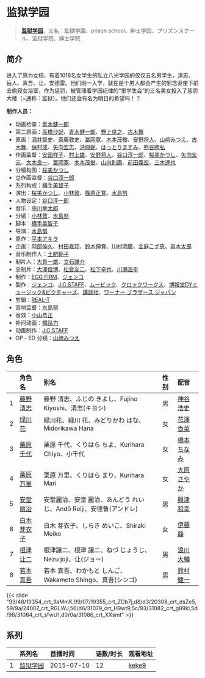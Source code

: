 # 监狱学园


> <u>**[监狱学园](https://bgm.tv/subject/110048)**</u>，又名：監獄学園、prison school、绅士学园、プリズンスクール、监狱学院、绅士学院

## 简介

进入了原为女校、有着1016名女学生的私立八光学园的仅仅五名男学生，清志、岳人、真吾、让、安德雷。他们刚一入学，就在是个男人都会产生的邪念驱使下前去偷窥女浴室，作为惩罚，被管理着学园纪律的“里学生会”的三名美女投入了惩罚大楼（=通称：监狱）。他们还会有名为明日的希望吗！？

**制作人员：**
- 动画检查：[青木健一郎](https://bgm.tv/person/34259)
- 第二原画：[高橋沙妃](https://bgm.tv/person/39700)、[青木健一郎](https://bgm.tv/person/34259)、[野上良之](https://bgm.tv/person/32994)、[古木舞](https://bgm.tv/person/31383)
- 原画：[酒井智史](https://bgm.tv/person/21200)、[斎藤敦史](https://bgm.tv/person/12631)、[冨岡寛](https://bgm.tv/person/12227)、[木本茂樹](https://bgm.tv/person/12213)、[安野将人](https://bgm.tv/person/13084)、[山﨑みつえ](https://bgm.tv/person/8482)、[古木舞](https://bgm.tv/person/31383)、[保村成](https://bgm.tv/person/43143)、[矢向宏志](https://bgm.tv/person/12763)、[洪佩妮](https://bgm.tv/person/41795)、[はっとりますみ](https://bgm.tv/person/13461)、[熊谷勝弘](https://bgm.tv/person/12790)
- 作画监督：[安田祥子](https://bgm.tv/person/26264)、[村上雄](https://bgm.tv/person/33081)、[安野将人](https://bgm.tv/person/13084)、[谷口淳一郎](https://bgm.tv/person/3063)、[桜美かつし](https://bgm.tv/person/1019)、[矢向宏志](https://bgm.tv/person/12763)、[大木良一](https://bgm.tv/person/158)、[冨岡寛](https://bgm.tv/person/12227)、[木本茂樹](https://bgm.tv/person/12213)、[山内則康](https://bgm.tv/person/714)、[前田義宏](https://bgm.tv/person/25421)、[三木達也](https://bgm.tv/person/12237)
- 分镜构图：[桜美かつし](https://bgm.tv/person/1019)
- 总作画监督：[谷口淳一郎](https://bgm.tv/person/3063)
- 系列构成：[横手美智子](https://bgm.tv/person/337)
- 演出：[桜美かつし](https://bgm.tv/person/1019)、[小林敦](https://bgm.tv/person/19108)、[篠原正寛](https://bgm.tv/person/26574)、[水島努](https://bgm.tv/person/623)
- 人物设定：[谷口淳一郎](https://bgm.tv/person/3063)
- 音乐：[中川幸太郎](https://bgm.tv/person/846)
- 分镜：[小林敦](https://bgm.tv/person/19108)、[水島努](https://bgm.tv/person/623)
- 脚本：[横手美智子](https://bgm.tv/person/337)
- 导演：[水島努](https://bgm.tv/person/623)
- 原作：[平本アキラ](https://bgm.tv/person/8250)
- 企画：[阿部倫久](https://bgm.tv/person/1355)、[村田嘉邦](https://bgm.tv/person/38188)、[鈴木伸育](https://bgm.tv/person/50286)、[川村明廣](https://bgm.tv/person/238)、[金庭こず恵](https://bgm.tv/person/37800)、[真木太郎](https://bgm.tv/person/372)
- 音乐制作人：[土肥範子](https://bgm.tv/person/35612)
- 制片人：[大貫一雄](https://bgm.tv/person/49581)、[立石謙介](https://bgm.tv/person/50291)
- 总制片：[大澤信博](https://bgm.tv/person/3548)、[松倉友二](https://bgm.tv/person/2654)、[松下卓也](https://bgm.tv/person/37393)、[川瀬浩平](https://bgm.tv/person/6755)
- 制作：[EGG FIRM](https://bgm.tv/person/24551)、[ジェンコ](https://bgm.tv/person/220)
- 製作：[ジェンコ](https://bgm.tv/person/220)、[J.C.STAFF](https://bgm.tv/person/390)、[ムービック](https://bgm.tv/person/310)、[クロックワークス](https://bgm.tv/person/1492)、[博報堂DYミュージック&amp;ピクチャーズ](https://bgm.tv/person/3278)、[講談社](https://bgm.tv/person/128)、[ワーナー ブラザース ジャパン](https://bgm.tv/person/16129)
- 剪辑：[REAL-T](https://bgm.tv/person/46772)
- 音响监督：[水島努](https://bgm.tv/person/623)
- 音效：[小山恭正](https://bgm.tv/person/19185)
- 补间动画：[橋詰力](https://bgm.tv/person/34496)
- 动画制作：[J.C.STAFF](https://bgm.tv/person/390)
- OP・ED 分镜：[山﨑みつえ](https://bgm.tv/person/8482)

## 角色

|     |   角色名   |   别名  | 性别 |  配音  |
|:--- |:------  |:----      |:---  |:--   |
| 1 | [藤野清志](https://bgm.tv/character/19354) | 藤野 清志、ふじの きよし、Fujino Kiyoshi、清志(キヨシ) | 男 | [神谷浩史](https://bgm.tv/person/4232) |
| 2 | [绿川花](https://bgm.tv/character/19355) | 緑川花、緑川 花、みどりかわ はな、Midorikawa Hana | 女 | [花澤香菜](https://bgm.tv/person/4765) |
| 3 | [栗原千代](https://bgm.tv/character/20308) | 栗原 千代、くりはら ちよ、Kurihara Chiyo、小千代 | 女 | [橋本ちなみ](https://bgm.tv/person/13472) |
| 4 | [栗原万里](https://bgm.tv/character/24007) | 栗原 万里、くりはら まり、Kurihara Mari | 女 | [大原さやか](https://bgm.tv/person/3890) |
| 5 | [安堂丽治](https://bgm.tv/character/31079) | 安堂麗治、安堂 麗治、あんどう れいじ、Andō Reiji、安德鲁(アンドレ) | 男 | [興津和幸](https://bgm.tv/person/5007) |
| 6 | [白木芽衣子](https://bgm.tv/character/31082) | 白木 芽衣子、しらき めいこ、Shiraki Meiko | 女 | [伊藤静](https://bgm.tv/person/4272) |
| 7 | [根津让二](https://bgm.tv/character/31084) | 根津譲二、根津 譲二、ねづ じょうじ、Nezu joji、让(ジョー) | 男 | [浪川大輔](https://bgm.tv/person/4254) |
| 8 | [若本真吾](https://bgm.tv/character/31086) | 若本 真吾、わかもと しんご、Wakamoto Shingo、真吾(シンゴ) | 男 | [鈴村健一](https://bgm.tv/person/4311) |

{{< slide "93/48/19354_crt_3aMmK,99/07/19355_crt_ZOb7j,d8/d3/20308_crt_dsZe5,59/9a/24007_crt_RGLWJ,56/d6/31079_crt_H9wt9,5c/93/31082_crt_g89kl,5d/98/31084_crt_sfwU1,d0/0a/31086_crt_XXsmt" >}}

## 系列

|     | 系列名  | 首播时间       | 话数/时长 | 观看地址                                                     |
| :-- | :--- | :--------- | :---- | :------------------------------------------------------- |
| 1   |[监狱学园](https://bgm.tv/subject/110048)| 2015-07-10 | 12    | [keke9](https://www.keke9.app/play/178775-4-162621.html) |



